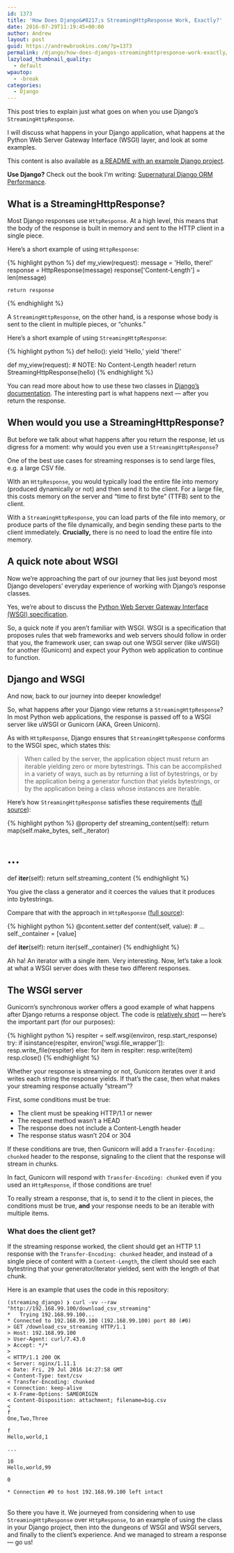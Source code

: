 ```yaml
---
id: 1373
title: 'How Does Django&#8217;s StreamingHttpResponse Work, Exactly?'
date: 2016-07-29T11:19:45+00:00
author: Andrew
layout: post
guid: https://andrewbrookins.com/?p=1373
permalink: /django/how-does-djangos-streaminghttpresponse-work-exactly/
lazyload_thumbnail_quality:
  - default
wpautop:
  - -break
categories:
  - Django
---
```

This post tries to explain just what goes on when you use Django&#8217;s `StreamingHttpResponse`.

I will discuss what happens in your Django application, what happens at the Python Web Server Gateway Interface (WSGI) layer, and look at some examples.

This content is also available as [a README with an example Django project](https://github.com/abrookins/streaming_django).

**Use Django?** Check out the book I'm writing: [Supernatural Django ORM Performance](https://gumroad.com/products/MeGbM).

## What is a StreamingHttpResponse?

Most Django responses use `HttpResponse`. At a high level, this means that the body of the response is built in memory and sent to the HTTP client in a single piece.

Here&#8217;s a short example of using `HttpResponse`:

{% highlight python %}
def my_view(request):
    message = 'Hello, there!'
    response =  HttpResponse(message)
    response['Content-Length'] = len(message)

    return response
{% endhighlight %}

A `StreamingHttpResponse`, on the other hand, is a response whose body is sent to the client in multiple pieces, or &#8220;chunks.&#8221;

Here&#8217;s a short example of using `StreamingHttpResponse`:

{% highlight python %}
def hello():
    yield 'Hello,'
    yield 'there!'

def my_view(request):
    # NOTE: No Content-Length header!
    return StreamingHttpResponse(hello)
{% endhighlight %}

You can read more about how to use these two classes in [Django&#8217;s documentation](https://docs.djangoproject.com/en/1.9/ref/request-response/). The interesting part is what happens next &#8212; after you return the response.

## When would you use a StreamingHttpResponse?

But before we talk about what happens after you return the response, let us digress for a moment: why would you even use a `StreamingHttpResponse`?

One of the best use cases for streaming responses is to send large files, e.g. a large CSV file.

With an `HttpResponse`, you would typically load the entire file into memory (produced dynamically or not) and then send it to the client. For a large file, this costs memory on the server and &#8220;time to first byte&#8221; (TTFB) sent to the client.

With a `StreamingHttpResponse`, you can load parts of the file into memory, or produce parts of the file dynamically, and begin sending these parts to the client immediately. **Crucially,** there is no need to load the entire file into memory.

## A quick note about WSGI

Now we&#8217;re approaching the part of our journey that lies just beyond most Django developers&#8217; everyday experience of working with Django&#8217;s response classes.

Yes, we&#8217;re about to discuss the [Python Web Server Gateway Interface (WSGI) specification](https://www.python.org/dev/peps/pep-3333/).

So, a quick note if you aren&#8217;t familiar with WSGI. WSGI is a specification that proposes rules that web frameworks and web servers should follow in order that you, the framework user, can swap out one WSGI server (like uWSGI) for another (Gunicorn) and expect your Python web application to continue to function.

## Django and WSGI

And now, back to our journey into deeper knowledge!

So, what happens after your Django view returns a `StreamingHttpResponse`? In most Python web applications, the response is passed off to a WSGI server like uWSGI or Gunicorn (AKA, Green Unicorn).

As with `HttpResponse`, Django ensures that `StreamingHttpResponse` conforms to the WSGI spec, which states this:

> When called by the server, the application object must return an iterable yielding zero or more bytestrings. This can be accomplished in a variety of ways, such as by returning a list of bytestrings, or by the application being a generator function that yields bytestrings, or by the application being a class whose instances are iterable.

Here&#8217;s how `StreamingHttpResponse` satisfies these requirements ([full source](https://docs.djangoproject.com/en/1.9/_modules/django/http/response/#StreamingHttpResponse)):

{% highlight python %}
@property
def streaming_content(self):
    return map(self.make_bytes, self._iterator)
# ...

def __iter__(self):
    return self.streaming_content
{% endhighlight %}

You give the class a generator and it coerces the values that it produces into bytestrings.

Compare that with the approach in `HttpResponse` ([full source](https://docs.djangoproject.com/en/1.9/_modules/django/http/response/#HttpResponse)):



{% highlight python %}
@content.setter
def content(self, value):
    # ...
    self._container = [value]

def __iter__(self):
    return iter(self._container)
{% endhighlight %}

Ah ha! An iterator with a single item. Very interesting. Now, let&#8217;s take a look at what a WSGI server does with these two different responses.

## The WSGI server

Gunicorn&#8217;s synchronous worker offers a good example of what happens after Django returns a response object. The code is [relatively short](https://github.com/benoitc/gunicorn/blob/39f62ac66beaf83ceccefbfabd5e3af7735d2aff/gunicorn/workers/sync.py#L176-L183) &#8212; here&#8217;s the important part (for our purposes):

{% highlight python %}
respiter = self.wsgi(environ, resp.start_response)
try:
    if isinstance(respiter, environ['wsgi.file_wrapper']):
        resp.write_file(respiter)
    else:
        for item in respiter:
            resp.write(item)
    resp.close()
{% endhighlight %}

Whether your response is streaming or not, Gunicorn iterates over it and writes each string the response yields. If that&#8217;s the case, then what makes your streaming response actually &#8220;stream&#8221;?

First, some conditions must be true:

  * The client must be speaking HTTP/1.1 or newer
  * The request method wasn&#8217;t a HEAD
  * The response does not include a Content-Length header
  * The response status wasn&#8217;t 204 or 304

If these conditions are true, then Gunicorn will add a `Transfer-Encoding:
chunked` header to the response, signaling to the client that the response will stream in chunks.

In fact, Gunicorn will respond with `Transfer-Encoding: chunked` even if you used an `HttpResponse`, if those conditions are true!

To really stream a response, that is, to send it to the client in pieces, the conditions must be true, **and** your response needs to be an iterable with multiple items.

### What does the client get?

If the streaming response worked, the client should get an HTTP 1.1 response with the `Transfer-Encoding: chunked` header, and instead of a single piece of content with a `Content-Length`, the client should see each bytestring that your generator/iterator yielded, sent with the length of that chunk.

Here is an example that uses the code in this repository:

    (streaming_django) ❯ curl -vv --raw "http://192.168.99.100/download_csv_streaming"
    *   Trying 192.168.99.100...
    * Connected to 192.168.99.100 (192.168.99.100) port 80 (#0)
    > GET /download_csv_streaming HTTP/1.1
    > Host: 192.168.99.100
    > User-Agent: curl/7.43.0
    > Accept: */*
    >
    < HTTP/1.1 200 OK
    < Server: nginx/1.11.1
    < Date: Fri, 29 Jul 2016 14:27:58 GMT
    < Content-Type: text/csv
    < Transfer-Encoding: chunked
    < Connection: keep-alive
    < X-Frame-Options: SAMEORIGIN
    < Content-Disposition: attachment; filename=big.csv
    <
    f
    One,Two,Three

    f
    Hello,world,1

    ...

    10
    Hello,world,99

    0

    * Connection #0 to host 192.168.99.100 left intact

 <br/>So there you have it. We journeyed from considering when to use `StreamingHttpResponse` over `HttpResponse`, to an example of using the class in your Django project, then into the dungeons of WSGI and WSGI servers, and finally to the client&#8217;s experience. And we managed to stream a response &#8212; go us!
